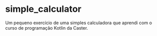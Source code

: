 # simple_calculator

Um pequeno exercício de uma simples calculadora que aprendi com o curso de programação Kotlin da Caster.
